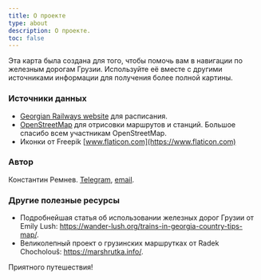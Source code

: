 ```yaml
---
title: О проекте
type: about
description: О проекте.
toc: false
---
```

Эта карта была создана для того, чтобы помочь вам в навигации по железным дорогам Грузии. Используйте её вместе с другими источниками информации для получения более полной картины.

### Источники данных
- [Georgian Railways website](https://www.railway.ge/en/traffic-general-schedule/) для расписания.
- [OpenStreetMap](https://www.openstreetmap.org) для отрисовки маршрутов и станций. Большое спасибо всем участникам OpenStreetMap.
- Иконки от Freepik [www.flaticon.com](https://www.flaticon.com)

### Автор
Константин Ремнев. [Telegram](https://t.me/konstantin_remnev), [email](geo.railways.help@gmail.com). 

### Другие полезные ресурсы
- Подробнейшая статья об использовании железных дорог Грузии от Emily Lush: https://wander-lush.org/trains-in-georgia-country-tips-map/.
- Великолепный проект о грузинских маршрутках от Radek Chocholouš: https://marshrutka.info/.

Приятного путешествия!